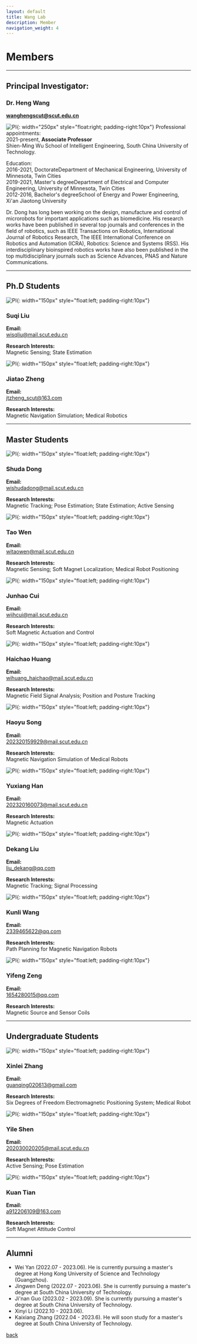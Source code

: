 ```yaml
---
layout: default
title: Wang Lab
description: Member
navigation_weight: 4
---
```


# Members

-----

## Principal Investigator:
### Dr. **Heng Wang**
**wanghengscut@scut.edu.cn**  

![PI](wangheng.jpg){: width="250px" style="float:right; padding-right:10px"} 
Professional appointments:  
2021-present, **Associate Professor**  
Shien-Ming Wu School of Intelligent Engineering, South China University of Technology.   

Education:  
2016-2021, DoctorateDepartment of Mechanical Engineering, University of Minnesota, Twin Cities  
2019-2021, Master's degreeDepartment of Electrical and Computer Engineering, University of Minnesota, Twin Cities  
2012-2016, Bachelor's degreeSchool of Energy and Power Engineering, Xi'an Jiaotong University

Dr. Dong has long been working on the design, manufacture and control of microrobots for important applications such as biomedicine. His research works have been published in several top journals and conferences in the field of robotics, such as IEEE Transactions on Robotics, International Journal of Robotics Research, The IEEE International Conference on Robotics and Automation (ICRA), Robotics: Science and Systems (RSS). His interdisciplinary bioinspired robotics works have also been published in the top multidisciplinary journals such as Science Advances, PNAS and Nature Communications. 

-----

## Ph.D Students
![PI](liusuqi.jpg){: width="150px" style="float:left; padding-right:10px"} 
### **Suqi Liu**  

**Email:**  
wisqliu@mail.scut.edu.cn  

**Research Interests:**  
Magnetic Sensing; State Estimation


![PI](zhengjiatao.jpg){: width="150px" style="float:left; padding-right:10px"} 
### **Jiatao Zheng**  
**Email:**  
jtzheng_scut@163.com  

**Research Interests:**  
Magnetic Navigati​on Simulation; Medical Robotics  


---

## Master Students
![PI](dongshuda.jpg){: width="150px" style="float:left; padding-right:10px"} 
### **Shuda Dong**  
**Email:**  
wishudadong@mail.scut.edu.cn  

**Research Interests:**  
Magnetic Tracking; Pose Estimation; State Estimation; Active Sensing  


![PI](wentao.jpg){: width="150px" style="float:left; padding-right:10px"} 
### **Tao Wen**  
**Email:**  
​witaowen@mail.scut.edu.cn

**Research Interests:**  
Magnetic Sensing; Soft Magnet Localization; Medical Robot Positioning


![PI](cuijunhao1.jpg){: width="150px" style="float:left; padding-right:10px"} 
### **Junhao Cui**  
**Email:**  
wijhcui@mail.scut.edu.cn  

**Research Interests:**  
Soft Magnetic Actuation and Control


![PI](huanghaichao.jpg){: width="150px" style="float:left; padding-right:10px"} 
### **Haichao Huang**  
**Email:**  
wihuang_haichao@mail.scut.edu.cn

**Research Interests:**  
Magnetic Field Signal Analysis; Position and Posture Tracking   


![PI](songhaoyu.jpg){: width="150px" style="float:left; padding-right:10px"} 
### **Haoyu Song**  
**Email:**  
202320159929@mail.scut.edu.cn  

**Research Interests:**  
Magnetic Navigation Simulation of Medical Robots


![PI](hanyuxiang.jpg){: width="150px" style="float:left; padding-right:10px"} 
### **Yuxiang Han**  
**Email:**  
​202320160073@mail.scut.edu.cn  

**Research Interests:**  
Magnetic Actuation


![PI](liudekang.jpg){: width="150px" style="float:left; padding-right:10px"} 
### **Dekang Liu**  
**Email:**  
​liu_dekang@qq.com  

**Research Interests:**  
Magnetic Tracking; Signal Processing


![PI](wangkunli.jpg){: width="150px" style="float:left; padding-right:10px"} 
### **Kunli Wang**  
**Email:**  
2339465622@qq.com

**Research Interests:**  
Path Planning for Magnetic Navigation Robots


![PI](zengyifeng.jpg){: width="150px" style="float:left; padding-right:10px"} 
### **Yifeng Zeng**  
**Email:**  
​1654280015@qq.com

**Research Interests:**  
Magnetic Source and Sensor Coils




---

## Undergraduate Students
![PI](zhangxinlei.jpg){: width="150px" style="float:left; padding-right:10px"} 
### **Xinlei Zhang**  
**Email:**  
guanqing020613@gmail.com

**Research Interests:**  
Six Degrees of Freedom Electromagnetic Positioning System; Medical Robot


![PI](shenyile.jpg){: width="150px" style="float:left; padding-right:10px"} 
### **Yile Shen**  
**Email:**  
​202030020205@mail.scut.edu.cn

**Research Interests:**  
Active Sensing; Pose Estimation


![PI](tiankuan.jpg){: width="150px" style="float:left; padding-right:10px"} 
### **Kuan Tian**  
**Email:**  
a912206109@163.com

**Research Interests:**  
Soft Magnet Attitude Control



---

## Alumni
* Wei Yan (2022.07 - 2023.06). He is currently pursuing a master's degree at Hong Kong University of Science and Technology (Guangzhou).
* Jingwen Deng (2022.07 - 2023.06). She is currently pursuing a master's degree at South China University of Technology.
* Ji'nan Guo (2023.02 - 2023.09). She is currently pursuing a master's degree at South China University of Technology.
* Xinyi Li (2022.10 - 2023.06).  
* Kaixiang Zhang (2022.04 - 2023.6). He will soon study for a master's degree at South China University of Technology.



[back](./)


